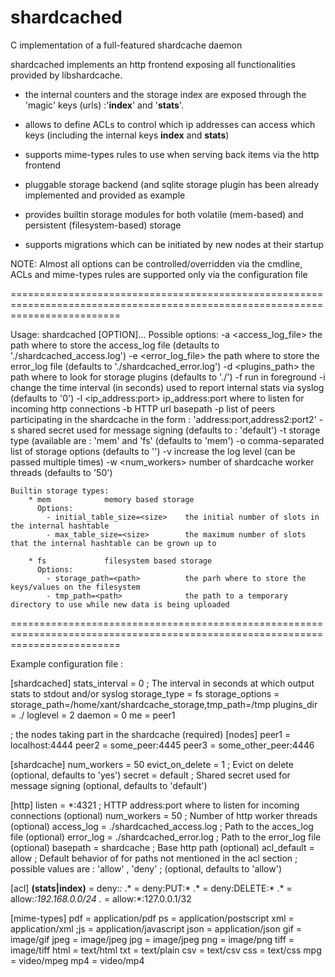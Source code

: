 shardcached
======

C implementation of a full-featured shardcache daemon

shardcached implements an http frontend exposing all functionalities provided by libshardcache.

 * the internal counters and the storage index are exposed through the 'magic' keys (urls) :'__index__' and '__stats__'.

 * allows to define ACLs to control which ip addresses can access which keys (including the internal keys __index__ and __stats__)

 * supports mime-types rules to use when serving back items via the http frontend

 * pluggable storage backend (and sqlite storage plugin has been already implemented and provided as example

 * provides builtin storage modules for both volatile (mem-based) and persistent (filesystem-based) storage

 * supports migrations which can be initiated by new nodes at their startup



NOTE: Almost all options can be controlled/overridden via the cmdline,
      ACLs and mime-types rules are supported only via the configuration file


===============================================================================================================================

Usage: shardcached [OPTION]...
    Possible options:
    -a <access_log_file>  the path where to store the access_log file (detaults to './shardcached_access.log')
    -e <error_log_file>   the path where to store the error_log file (defaults to './shardcached_error.log')
    -d <plugins_path>     the path where to look for storage plugins (defaults to './')
    -f                    run in foreground
    -i <interval>         change the time interval (in seconds) used to report internal stats via syslog (defaults to '0')
    -l <ip_address:port>  ip_address:port where to listen for incoming http connections
    -b                    HTTP url basepath
    -p <peers>            list of peers participating in the shardcache in the form : 'address:port,address2:port2'
    -s                    shared secret used for message signing (defaults to : 'default')
    -t <type>             storage type (available are : 'mem' and 'fs' (defaults to 'mem')
    -o <options>          comma-separated list of storage options (defaults to '')
    -v                    increase the log level (can be passed multiple times)
    -w <num_workers>      number of shardcache worker threads (defaults to '50')

    Builtin storage types:
        * mem            memory based storage
          Options:
            - initial_table_size=<size>    the initial number of slots in the internal hashtable
            - max_table_size=<size>        the maximum number of slots that the internal hashtable can be grown up to

        * fs             filesystem based storage
          Options:
            - storage_path=<path>          the parh where to store the keys/values on the filesystem
            - tmp_path=<path>              the path to a temporary directory to use while new data is being uploaded



===============================================================================================================================

Example configuration file :

[shardcached]
stats_interval = 0                             ; The interval in seconds at which output stats to stdout and/or syslog
storage_type = fs
storage_options = storage_path=/home/xant/shardcache_storage,tmp_path=/tmp
plugins_dir = ./
loglevel = 2
daemon = 0
me = peer1

; the nodes taking part in the shardcache (required)
[nodes]
peer1 = localhost:4444
peer2 = some_peer:4445
peer3 = some_other_peer:4446

[shardcache]
num_workers = 50
evict_on_delete = 1                            ; Evict on delete (optional, defaults to 'yes')
secret = default                               ; Shared secret used for message signing (optional, defaults to 'default') 

[http]
listen = *:4321                                ; HTTP address:port where to listen for incoming connections (optional)
num_workers = 50                               ; Number of http worker threads (optional)
access_log = ./shardcached_access.log          ; Path to the acces_log file (optional)
error_log = ./shardcached_error.log            ; Path to the error_log file (optional)
basepath = shardcache                          ; Base http path (optional) 
acl_default = allow                            ; Default behavior of for paths not mentioned in the acl section
                                               ; possible values are : 'allow' , 'deny'
                                               ; (optional, defaults to 'allow')

[acl]
__(stats|index)__  = deny:*:*
.*                 = deny:PUT:*
.*                 = deny:DELETE:*
.*                 = allow:*:192.168.0.0/24
.*                 = allow:*:127.0.0.1/32


[mime-types]
pdf      = application/pdf
ps       = application/postscript
xml      = application/xml
;js       = application/javascript
json     = application/json
gif      = image/gif
jpeg     = image/jpeg
jpg      = image/jpeg
png      = image/png
tiff     = image/tiff
html     = text/html
txt      = text/plain
csv      = text/csv
css      = text/css
mpg      = video/mpeg
mp4      = video/mp4


